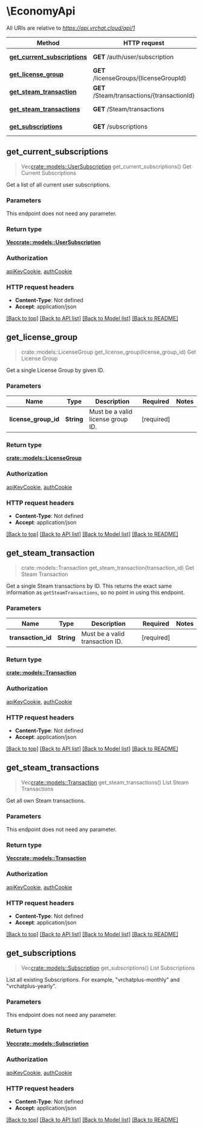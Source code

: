 # \EconomyApi

All URIs are relative to *https://api.vrchat.cloud/api/1*

Method | HTTP request | Description
------------- | ------------- | -------------
[**get_current_subscriptions**](EconomyApi.md#get_current_subscriptions) | **GET** /auth/user/subscription | Get Current Subscriptions
[**get_license_group**](EconomyApi.md#get_license_group) | **GET** /licenseGroups/{licenseGroupId} | Get License Group
[**get_steam_transaction**](EconomyApi.md#get_steam_transaction) | **GET** /Steam/transactions/{transactionId} | Get Steam Transaction
[**get_steam_transactions**](EconomyApi.md#get_steam_transactions) | **GET** /Steam/transactions | List Steam Transactions
[**get_subscriptions**](EconomyApi.md#get_subscriptions) | **GET** /subscriptions | List Subscriptions



## get_current_subscriptions

> Vec<crate::models::UserSubscription> get_current_subscriptions()
Get Current Subscriptions

Get a list of all current user subscriptions.

### Parameters

This endpoint does not need any parameter.

### Return type

[**Vec<crate::models::UserSubscription>**](UserSubscription.md)

### Authorization

[apiKeyCookie](../README.md#apiKeyCookie), [authCookie](../README.md#authCookie)

### HTTP request headers

- **Content-Type**: Not defined
- **Accept**: application/json

[[Back to top]](#) [[Back to API list]](../README.md#documentation-for-api-endpoints) [[Back to Model list]](../README.md#documentation-for-models) [[Back to README]](../README.md)


## get_license_group

> crate::models::LicenseGroup get_license_group(license_group_id)
Get License Group

Get a single License Group by given ID.

### Parameters


Name | Type | Description  | Required | Notes
------------- | ------------- | ------------- | ------------- | -------------
**license_group_id** | **String** | Must be a valid license group ID. | [required] |

### Return type

[**crate::models::LicenseGroup**](LicenseGroup.md)

### Authorization

[apiKeyCookie](../README.md#apiKeyCookie), [authCookie](../README.md#authCookie)

### HTTP request headers

- **Content-Type**: Not defined
- **Accept**: application/json

[[Back to top]](#) [[Back to API list]](../README.md#documentation-for-api-endpoints) [[Back to Model list]](../README.md#documentation-for-models) [[Back to README]](../README.md)


## get_steam_transaction

> crate::models::Transaction get_steam_transaction(transaction_id)
Get Steam Transaction

Get a single Steam transactions by ID. This returns the exact same information as `getSteamTransactions`, so no point in using this endpoint.

### Parameters


Name | Type | Description  | Required | Notes
------------- | ------------- | ------------- | ------------- | -------------
**transaction_id** | **String** | Must be a valid transaction ID. | [required] |

### Return type

[**crate::models::Transaction**](Transaction.md)

### Authorization

[apiKeyCookie](../README.md#apiKeyCookie), [authCookie](../README.md#authCookie)

### HTTP request headers

- **Content-Type**: Not defined
- **Accept**: application/json

[[Back to top]](#) [[Back to API list]](../README.md#documentation-for-api-endpoints) [[Back to Model list]](../README.md#documentation-for-models) [[Back to README]](../README.md)


## get_steam_transactions

> Vec<crate::models::Transaction> get_steam_transactions()
List Steam Transactions

Get all own Steam transactions.

### Parameters

This endpoint does not need any parameter.

### Return type

[**Vec<crate::models::Transaction>**](Transaction.md)

### Authorization

[apiKeyCookie](../README.md#apiKeyCookie), [authCookie](../README.md#authCookie)

### HTTP request headers

- **Content-Type**: Not defined
- **Accept**: application/json

[[Back to top]](#) [[Back to API list]](../README.md#documentation-for-api-endpoints) [[Back to Model list]](../README.md#documentation-for-models) [[Back to README]](../README.md)


## get_subscriptions

> Vec<crate::models::Subscription> get_subscriptions()
List Subscriptions

List all existing Subscriptions. For example, \"vrchatplus-monthly\" and \"vrchatplus-yearly\".

### Parameters

This endpoint does not need any parameter.

### Return type

[**Vec<crate::models::Subscription>**](Subscription.md)

### Authorization

[apiKeyCookie](../README.md#apiKeyCookie), [authCookie](../README.md#authCookie)

### HTTP request headers

- **Content-Type**: Not defined
- **Accept**: application/json

[[Back to top]](#) [[Back to API list]](../README.md#documentation-for-api-endpoints) [[Back to Model list]](../README.md#documentation-for-models) [[Back to README]](../README.md)

